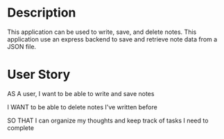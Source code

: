 # Description
This application can be used to write, save, and delete notes. This application use an express backend to save and retrieve note data from a JSON file.
# User Story
AS A user, I want to be able to write and save notes

I WANT to be able to delete notes I've written before

SO THAT I can organize my thoughts and keep track of tasks I need to complete

# 
